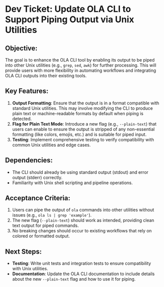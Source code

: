 # Dev Ticket: Update OLA CLI to Support Piping Output via Unix Utilities

## Objective:
The goal is to enhance the OLA CLI tool by enabling its output to be piped into other Unix utilities (e.g., `grep`, `sed`, `awk`) for further processing. This will provide users with more flexibility in automating workflows and integrating OLA CLI outputs into their existing tools.

## Key Features:
1. **Output Formatting**: Ensure that the output is in a format compatible with standard Unix utilities. This may involve modifying the CLI to produce plain text or machine-readable formats by default when piping is detected.
2. **Flag for Plain Text Mode**: Introduce a new flag (e.g., `--plain-text`) that users can enable to ensure the output is stripped of any non-essential formatting (like colors, emojis, etc.) and is suitable for piped input.
3. **Testing**: Implement comprehensive testing to verify compatibility with common Unix utilities and edge cases.

## Dependencies:
- The CLI should already be using standard output (stdout) and error output (stderr) correctly.
- Familiarity with Unix shell scripting and pipeline operations.

## Acceptance Criteria:
1. Users can pipe the output of `ola` commands into other utilities without issues (e.g., `ola ls | grep 'example'`).
2. The new flag (`--plain-text`) should work as intended, providing clean text output for piped commands.
3. No breaking changes should occur to existing workflows that rely on colored or formatted output.

## Next Steps:
- **Testing**: Write unit tests and integration tests to ensure compatibility with Unix utilities.
- **Documentation**: Update the OLA CLI documentation to include details about the new `--plain-text` flag and how to use it for piping.

